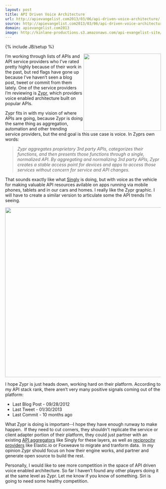 ```yaml
---
layout: post
title: API Driven Voice Architecture
url: http://apievangelist.com2013/03/06/api-driven-voice-architecture/
source: http://apievangelist.com2013/03/06/api-driven-voice-architecture/
domain: apievangelist.com2013
image: http://kinlane-productions.s3.amazonaws.com/api-evangelist-site/blog/zypr-logo.png
---
```

{% include JB/setup %}<p>
     <a href="https://www.zypr.net/" target="_blank"><img src="https://s3.amazonaws.com/kinlane-productions/api-evangelist/zypr/zypr-logo.png"  width="250" align="right" /></a>
</p>
<p>
     I’m working through lists of APIs and API service providers who I’ve rated pretty highly because of their work in the past, but red flags have gone up because I’ve haven’t seen a blog post, tweet or commit from them lately. One of the service providers I’m reviewing is <a title="Zypr" href="https://www.zypr.net/">Zypr</a>, which providers voice enabled architecture built on popular APIs.
</p>
<p>
     Zypr fits in with my vision of where APIs are going, because Zypr is doing the same thing as aggregation, automation and other trending service providers, but the end goal is this use case is voice. In Zyprs own words:
</p>
<blockquote>
     <em>Zypr aggregates proprietary 3rd party APIs, categorizes their functions, and then presents those functions through a single, normalized API. By aggregating and normalizing 3rd party APIs, Zypr creates a stable access point for devices and apps to access those services without concern for service and API changes.</em>
</blockquote>
<p>
     That sounds exactly like what <a title="Singly" href="http://singly.com">Singly</a> is doing, but with voice as the vehicle for making valuable API resources avilable on apps running via mobile phones, tablets and in our cars and homes. I really like the Zypr graphic. I will have to create a similar version to articulate some the API trends I’m seeing.
</p>
<p>
     <a href="https://www.zypr.net/" target="_blank"><img src="https://s3.amazonaws.com/kinlane-productions/api-evangelist/zypr/zypr-voice-enabled.jpg"  width="550" /></a>
</p>
<p>
     I hope Zypr is just heads down, working hard on their platform. According to my API stack rank, there aren’t very many positive signals coming out of the platform:
</p>
<ul>
     <li>Last Blog Post - 09/28/2012
     </li>
     <li>Last Tweet - 01/30/2013
     </li>
     <li>Last Commit - 10 months ago
     </li>
</ul>
<p>
     What Zypr is doing is important--I hope they have enough runway to make happen.  If they need to cut corners, they shouldn't replicate the service or client adapter portion of their platform, they could just partner with an existing <a title="API aggregator" href="/trends/aggregation.php">API aggregators</a> like Singly for these layers, as well as <a title="API reciprocity" href="/trends/reciprocity.php">reciprocity providers</a> like Elastic.io or Foxweave to migrate and tranform data.  In my opinion Zypr should focus on how their engine works, and partner and generate open source to build the rest.
</p>
<p>
     Personally, I would like to see more competition in the space of API driven voice enabled architecture. So far I haven’t found any other players doing it at the same level as Zypr. Let me know if you know of something. Siri is going to need some healthy competition.
</p>

